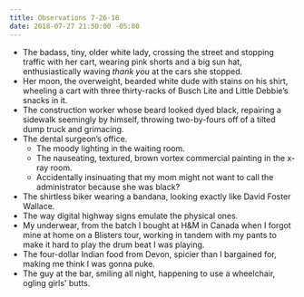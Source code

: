 ```yaml
---
title: Observations 7-26-18
date: 2018-07-27 21:50:00 -05:00
---
```


- The badass, tiny, older white lady, crossing the street and stopping traffic with her cart, wearing pink shorts and a big sun hat, enthusiastically waving *thank you* at the cars she stopped.
- Her moon, the overweight, bearded white dude with stains on his shirt, wheeling a cart with three thirty-racks of Busch Lite and Little Debbie’s snacks in it.
- The construction worker whose beard looked dyed black, repairing a sidewalk seemingly by himself, throwing two-by-fours off of a tilted dump truck and grimacing.
- The dental surgeon’s office.
	- The moody lighting in the waiting room.
	- The nauseating, textured, brown vortex commercial painting in the x-ray room.
	- Accidentally insinuating that my mom might not want to call the administrator because she was black?
- The shirtless biker wearing a bandana, looking exactly like David Foster Wallace.
- The way digital highway signs emulate the physical ones.
- My underwear, from the batch I bought at H&M in Canada when I forgot mine at home on a Blisters tour, working in tandem with my pants to make it hard to play the drum beat I was playing.
- The four-dollar Indian food from Devon, spicier than I bargained for, making me think I was gonna puke.
- The guy at the bar, smiling all night, happening to use a wheelchair, ogling girls' butts.

